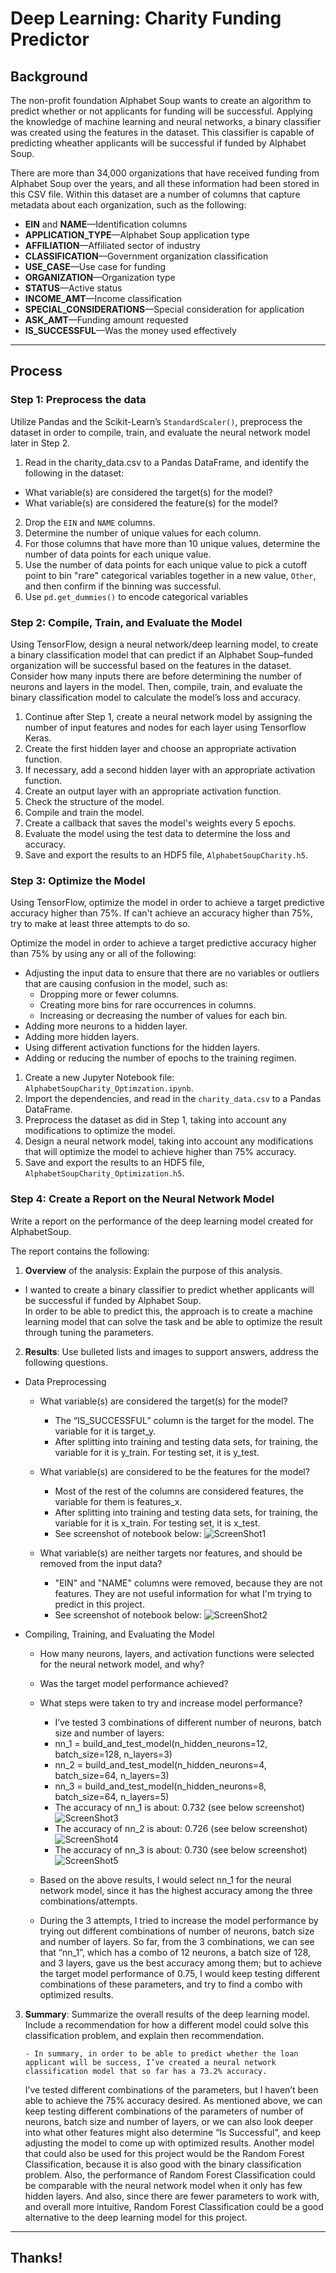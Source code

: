 # Deep Learning: Charity Funding Predictor

## Background

The non-profit foundation Alphabet Soup wants to create an algorithm to predict whether or not applicants for funding will be successful. Applying the knowledge of machine learning and neural networks,
a binary classifier was created using the features in the dataset. This classifier is capable of predicting wheather applicants will be successful if funded by Alphabet Soup.

There are more than 34,000 organizations that have received funding from Alphabet Soup over the years, and all these information had been stored in this CSV file. Within this dataset are a number of columns that capture metadata about each organization, such as the following:

- **EIN** and **NAME**—Identification columns
- **APPLICATION_TYPE**—Alphabet Soup application type
- **AFFILIATION**—Affiliated sector of industry
- **CLASSIFICATION**—Government organization classification
- **USE_CASE**—Use case for funding
- **ORGANIZATION**—Organization type
- **STATUS**—Active status
- **INCOME_AMT**—Income classification
- **SPECIAL_CONSIDERATIONS**—Special consideration for application
- **ASK_AMT**—Funding amount requested
- **IS_SUCCESSFUL**—Was the money used effectively

---

## Process

### Step 1: Preprocess the data

Utilize Pandas and the Scikit-Learn’s `StandardScaler()`, preprocess the dataset in order to compile, train, and evaluate the neural network model later in Step 2.

1. Read in the charity_data.csv to a Pandas DataFrame, and identify the following in the dataset:

- What variable(s) are considered the target(s) for the model?
- What variable(s) are considered the feature(s) for the model?

2. Drop the `EIN` and `NAME` columns.
3. Determine the number of unique values for each column.
4. For those columns that have more than 10 unique values, determine the number of data points for each unique value.
5. Use the number of data points for each unique value to pick a cutoff point to bin "rare" categorical variables together in a new value, `Other`, and then confirm if the binning was successful.
6. Use `pd.get_dummies()` to encode categorical variables

### Step 2: Compile, Train, and Evaluate the Model

Using TensorFlow, design a neural network/deep learning model, to create a binary classification model that can predict if an Alphabet Soup–funded organization will be successful based on the features in the dataset. Consider how many inputs there are before determining the number of neurons and layers in the model. Then, compile, train, and evaluate the binary classification model to calculate the model’s loss and accuracy.

1. Continue after Step 1, create a neural network model by assigning the number of input features and nodes for each layer using Tensorflow Keras.
2. Create the first hidden layer and choose an appropriate activation function.
3. If necessary, add a second hidden layer with an appropriate activation function.
4. Create an output layer with an appropriate activation function.
5. Check the structure of the model.
6. Compile and train the model.
7. Create a callback that saves the model's weights every 5 epochs.
8. Evaluate the model using the test data to determine the loss and accuracy.
9. Save and export the results to an HDF5 file, `AlphabetSoupCharity.h5`.

### Step 3: Optimize the Model

Using TensorFlow, optimize the model in order to achieve a target predictive accuracy higher than 75%. If can't achieve an accuracy higher than 75%, try to make at least three attempts to do so.

Optimize the model in order to achieve a target predictive accuracy higher than 75% by using any or all of the following:

- Adjusting the input data to ensure that there are no variables or outliers that are causing confusion in the model, such as:
  - Dropping more or fewer columns.
  - Creating more bins for rare occurrences in columns.
  - Increasing or decreasing the number of values for each bin.
- Adding more neurons to a hidden layer.
- Adding more hidden layers.
- Using different activation functions for the hidden layers.
- Adding or reducing the number of epochs to the training regimen.

1. Create a new Jupyter Notebook file: `AlphabetSoupCharity_Optimzation.ipynb`.
2. Import the dependencies, and read in the `charity_data.csv` to a Pandas DataFrame.
3. Preprocess the dataset as did in Step 1, taking into account any modifications to optimize the model.
4. Design a neural network model, taking into account any modifications that will optimize the model to achieve higher than 75% accuracy.
5. Save and export the results to an HDF5 file, `AlphabetSoupCharity_Optimization.h5`.

### Step 4: Create a Report on the Neural Network Model

Write a report on the performance of the deep learning model created for AlphabetSoup.

The report contains the following:

1. **Overview** of the analysis: Explain the purpose of this analysis.

- I wanted to create a binary classifier to predict whether applicants will be successful if funded by Alphabet Soup.  
  In order to be able to predict this, the approach is to create a machine learning model that can solve the task and be able to optimize the result through tuning the parameters.

2. **Results**: Use bulleted lists and images to support answers, address the following questions.

- Data Preprocessing

  - What variable(s) are considered the target(s) for the model?
    - The “IS_SUCCESSFUL” column is the target for the model. The variable for it is target_y.
    - After splitting into training and testing data sets, for training, the variable for it is y_train. For testing set, it is y_test.
  - What variable(s) are considered to be the features for the model?

    - Most of the rest of the columns are considered features, the variable for them is features_x.
    - After splitting into training and testing data sets, for training, the variable for it is x_train. For testing set, it is x_test.
    - See screenshot of notebook below:
      ![ScreenShot1](Resources/Images/1.png)

  - What variable(s) are neither targets nor features, and should be removed from the input data?
    - "EIN" and "NAME" columns were removed, because they are not features. They are not useful information for what I'm trying to predict in this project.
    - See screenshot of notebook below:
      ![ScreenShot2](Resources/Images/2.png)

- Compiling, Training, and Evaluating the Model

  - How many neurons, layers, and activation functions were selected for the neural network model, and why?
  - Was the target model performance achieved?
  - What steps were taken to try and increase model performance?

    - I’ve tested 3 combinations of different number of neurons, batch size and number of layers:
    - nn_1 = build_and_test_model(n_hidden_neurons=12, batch_size=128, n_layers=3)
    - nn_2 = build_and_test_model(n_hidden_neurons=4, batch_size=64, n_layers=3)
    - nn_3 = build_and_test_model(n_hidden_neurons=8, batch_size=64, n_layers=5)
    - The accuracy of nn_1 is about: 0.732 (see below screenshot)
      ![ScreenShot3](Resources/Images/3.png)
    - The accuracy of nn_2 is about: 0.726 (see below screenshot)
      ![ScreenShot4](Resources/Images/4.png)
    - The accuracy of nn_3 is about: 0.730 (see below screenshot)
      ![ScreenShot5](Resources/Images/5.png)

  - Based on the above results, I would select nn_1 for the neural network model, since it has the highest accuracy among the three combinations/attempts.

  - During the 3 attempts, I tried to increase the model performance by trying out different combinations of number of neurons, batch size and number of layers. So far, from the 3 combinations, we can see that “nn_1”, which has a combo of 12 neurons, a batch size of 128, and 3 layers, gave us the best accuracy among them; but to achieve the target model performance of 0.75, I would keep testing different combinations of these parameters, and try to find a combo with optimized results.

3.  **Summary**: Summarize the overall results of the deep learning model. Include a recommendation for how a different model could solve this classification problem, and explain then recommendation.

        - In summary, in order to be able to predict whether the loan applicant will be success, I’ve created a neural network classification model that so far has a 73.2% accuracy.

    I’ve tested different combinations of the parameters, but I haven’t been able to achieve the 75% accuracy desired. As mentioned above, we can keep testing different combinations of the parameters of number of neurons, batch size and number of layers, or we can also look deeper into what other features might also determine “Is Successful”, and keep adjusting the model to come up with optimized results.
    Another model that could also be used for this project would be the Random Forest Classification, because it is also good with the binary classification problem. Also, the performance of Random Forest Classification could be comparable with the neural network model when it only has few hidden layers. And also, since there are fewer parameters to work with, and overall more intuitive, Random Forest Classification could be a good alternative to the deep learning model for this project.

---

## Thanks!
